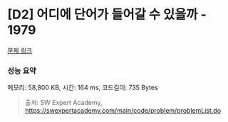 # [D2] 어디에 단어가 들어갈 수 있을까 - 1979 

[문제 링크](https://swexpertacademy.com/main/code/problem/problemDetail.do?contestProbId=AV5PuPq6AaQDFAUq) 

### 성능 요약

메모리: 58,800 KB, 시간: 164 ms, 코드길이: 735 Bytes



> 출처: SW Expert Academy, https://swexpertacademy.com/main/code/problem/problemList.do